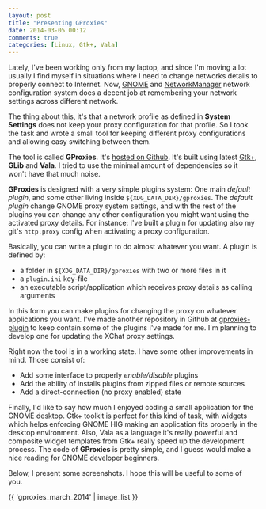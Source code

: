 ```yaml
---
layout: post
title: "Presenting GProxies"
date: 2014-03-05 00:12
comments: true
categories: [Linux, Gtk+, Vala]
---
```


Lately, I've been working only from my laptop, and since I'm moving a lot usually
I find myself in situations where I need to change networks details to properly connect
to Internet. Now, [GNOME][1] and [NetworkManager][2] network configuration system
does a decent job at remembering your network settings across different network.

The thing about this, it's that a network profile as defined in **System Settings** does not
keep your proxy configuration for that profile. So I took the task and wrote a small
tool for keeping different proxy configurations and allowing easy switching between them.

The tool is called **GProxies**. It's [hosted on Github][3]. It's built using latest
[Gtk+][4], **GLib** and **Vala**. I tried to use the minimal amount of dependencies
so it won't have that much noise.

**GProxies** is designed with a very simple plugins system: One main *default plugin*,
and some other living inside `${XDG_DATA_DIR}/gproxies`. The *default plugin* change
GNOME proxy system settings, and with the rest of the plugins you can change any other
configuration you might want using the activated proxy details. For instance: I've built
a plugin for updating also my git's `http.proxy` config when activating a proxy configuration.

Basically, you can write a plugin to do almost whatever you want. A plugin is defined by:

* a folder in `${XDG_DATA_DIR}/gproxies` with two or more files in it
* a `plugin.ini` key-file
* an executable script/application which receives proxy details as calling arguments

In this form you can make plugins for changing the proxy on whatever applications
you want. I've made another repository in Github at [gproxies-plugin][5] to keep
contain some of the plugins I've made for me. I'm planning to develop one for
updating the XChat proxy settings.

Right now the tool is in a working state. I have some other improvements in mind.
Those consist of:

* Add some interface to properly *enable/disable* plugins
* Add the ability of installs plugins from zipped files or remote sources
* Add a direct-connection (no proxy enabled) state

Finally, I'd like to say how much I enjoyed coding a small application for the GNOME
desktop. Gtk+ toolkit is perfect for this kind of task, with widgets which helps
enforcing GNOME HIG making an application fits properly in the desktop environment.
Also, Vala as a language it's really powerful and composite widget templates from Gtk+
really speed up the development process. The code of **GProxies** is pretty simple,
and I guess would make a nice reading for GNOME developer beginners.

Below, I present some screenshots. I hope this will be useful to some of you.

{{ 'gproxies_march_2014' | image_list }}

[1]: https://www.gnome.org
[2]: http://www.gnome.org/projects/NetworkManager
[3]: https://github.com/erick2red/gproxies
[4]: http://www.gtk.org
[5]: https://github.com/erick2red/gproxies-plugins